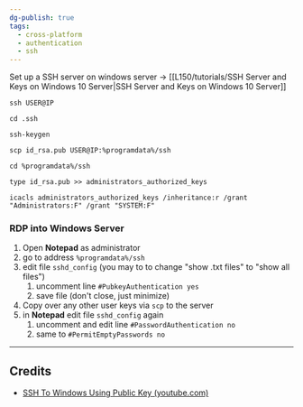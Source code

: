 ```yaml
---
dg-publish: true
tags:
  - cross-platform
  - authentication
  - ssh
---
```

Set up a SSH server on windows server -> [[L150/tutorials/SSH Server and Keys on Windows 10 Server|SSH Server and Keys on Windows 10 Server]]

```shell
ssh USER@IP

cd .ssh

ssh-keygen

scp id_rsa.pub USER@IP:%programdata%/ssh

cd %programdata%/ssh

type id_rsa.pub >> administrators_authorized_keys

icacls administrators_authorized_keys /inheritance:r /grant "Administrators:F" /grant "SYSTEM:F"
```

### RDP into Windows Server
1. Open **Notepad** as administrator
2. go to address `%programdata%/ssh`
3. edit file `sshd_config` (you may to to change "show .txt files" to "show all files")
	1. uncomment line `#PubkeyAuthentication yes`
	2. save file (don't close, just minimize)
4. Copy over any other user keys via `scp` to the server
5. in **Notepad** edit file `sshd_config` again
	1. uncomment and edit line `#PasswordAuthentication no`
	2. same to `#PermitEmptyPasswords no `

---
## Credits
- [SSH To Windows Using Public Key (youtube.com)](https://www.youtube.com/watch?v=Wx7WPDnwcDg)